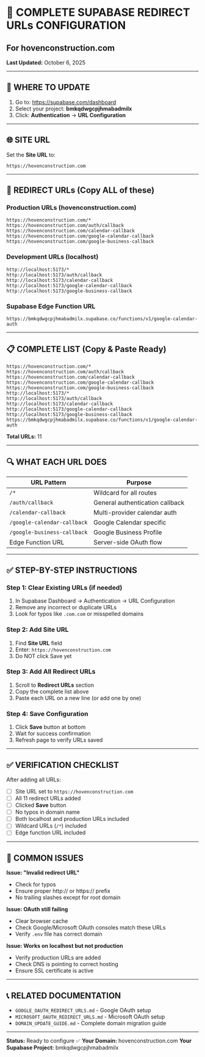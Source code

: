 # 🔐 COMPLETE SUPABASE REDIRECT URLs CONFIGURATION
## For hovenconstruction.com

**Last Updated:** October 6, 2025

---

## 📍 WHERE TO UPDATE

1. Go to: https://supabase.com/dashboard
2. Select your project: **bmkqdwgcpjhmabadmilx**
3. Click: **Authentication** → **URL Configuration**

---

## 🌐 SITE URL

Set the **Site URL** to:
```
https://hovenconstruction.com
```

---

## 🔗 REDIRECT URLs (Copy ALL of these)

### Production URLs (hovenconstruction.com)
```
https://hovenconstruction.com/*
https://hovenconstruction.com/auth/callback
https://hovenconstruction.com/calendar-callback
https://hovenconstruction.com/google-calendar-callback
https://hovenconstruction.com/google-business-callback
```

### Development URLs (localhost)
```
http://localhost:5173/*
http://localhost:5173/auth/callback
http://localhost:5173/calendar-callback
http://localhost:5173/google-calendar-callback
http://localhost:5173/google-business-callback
```

### Supabase Edge Function URL
```
https://bmkqdwgcpjhmabadmilx.supabase.co/functions/v1/google-calendar-auth
```

---

## 📋 COMPLETE LIST (Copy & Paste Ready)

```
https://hovenconstruction.com/*
https://hovenconstruction.com/auth/callback
https://hovenconstruction.com/calendar-callback
https://hovenconstruction.com/google-calendar-callback
https://hovenconstruction.com/google-business-callback
http://localhost:5173/*
http://localhost:5173/auth/callback
http://localhost:5173/calendar-callback
http://localhost:5173/google-calendar-callback
http://localhost:5173/google-business-callback
https://bmkqdwgcpjhmabadmilx.supabase.co/functions/v1/google-calendar-auth
```

**Total URLs:** 11

---

## 🔍 WHAT EACH URL DOES

| URL Pattern | Purpose |
|-------------|---------|
| `/*` | Wildcard for all routes |
| `/auth/callback` | General authentication callback |
| `/calendar-callback` | Multi-provider calendar auth |
| `/google-calendar-callback` | Google Calendar specific |
| `/google-business-callback` | Google Business Profile |
| Edge Function URL | Server-side OAuth flow |

---

## ✅ STEP-BY-STEP INSTRUCTIONS

### Step 1: Clear Existing URLs (if needed)
1. In Supabase Dashboard → Authentication → URL Configuration
2. Remove any incorrect or duplicate URLs
3. Look for typos like `.com.com` or misspelled domains

### Step 2: Add Site URL
1. Find **Site URL** field
2. Enter: `https://hovenconstruction.com`
3. Do NOT click Save yet

### Step 3: Add All Redirect URLs
1. Scroll to **Redirect URLs** section
2. Copy the complete list above
3. Paste each URL on a new line (or add one by one)

### Step 4: Save Configuration
1. Click **Save** button at bottom
2. Wait for success confirmation
3. Refresh page to verify URLs saved

---

## ✅ VERIFICATION CHECKLIST

After adding all URLs:

- [ ] Site URL set to `https://hovenconstruction.com`
- [ ] All 11 redirect URLs added
- [ ] Clicked **Save** button
- [ ] No typos in domain name
- [ ] Both localhost and production URLs included
- [ ] Wildcard URLs (`/*`) included
- [ ] Edge function URL included

---

## 🚨 COMMON ISSUES

**Issue: "Invalid redirect URL"**
- Check for typos
- Ensure proper http:// or https:// prefix
- No trailing slashes except for root domain

**Issue: OAuth still failing**
- Clear browser cache
- Check Google/Microsoft OAuth consoles match these URLs
- Verify `.env` file has correct domain

**Issue: Works on localhost but not production**
- Verify production URLs are added
- Check DNS is pointing to correct hosting
- Ensure SSL certificate is active

---

## 📞 RELATED DOCUMENTATION

- `GOOGLE_OAUTH_REDIRECT_URLS.md` - Google OAuth setup
- `MICROSOFT_OAUTH_REDIRECT_URLS.md` - Microsoft OAuth setup
- `DOMAIN_UPDATE_GUIDE.md` - Complete domain migration guide

---

**Status:** Ready to configure ✅
**Your Domain:** hovenconstruction.com
**Your Supabase Project:** bmkqdwgcpjhmabadmilx
